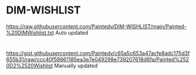 # DIM-WISHLIST
https://raw.githubusercontent.com/Paintedv/DIM-WISHLIST/main/Painted-%20DIMWishlist.txt
Auto updated
#

https://gist.githubusercontent.com/Paintedv/c65a5c653a47acfe8adc175d3f655b31/raw/ccc40f59861185ea3e7e049298e739207618d6fa/Painted%2520D2%2520Wishlist
Manually updated 
